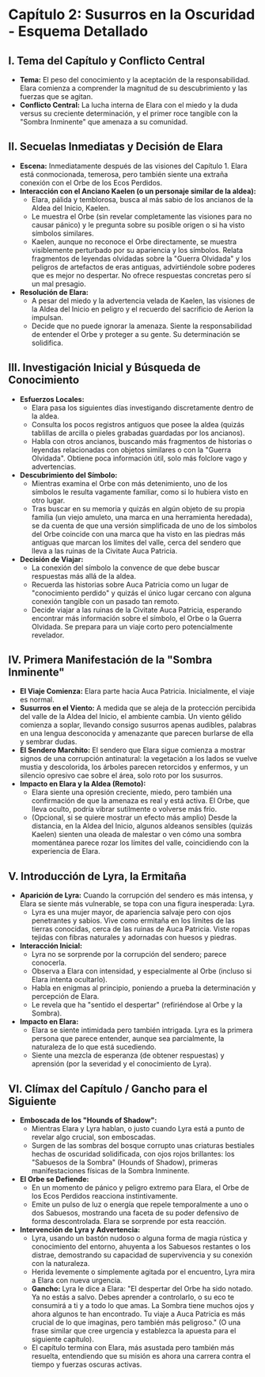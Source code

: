 # Capítulo 2: Susurros en la Oscuridad - Esquema Detallado

## I. Tema del Capítulo y Conflicto Central
*   **Tema:** El peso del conocimiento y la aceptación de la responsabilidad. Elara comienza a comprender la magnitud de su descubrimiento y las fuerzas que se agitan.
*   **Conflicto Central:** La lucha interna de Elara con el miedo y la duda versus su creciente determinación, y el primer roce tangible con la "Sombra Inminente" que amenaza a su comunidad.

## II. Secuelas Inmediatas y Decisión de Elara
*   **Escena:** Inmediatamente después de las visiones del Capítulo 1. Elara está conmocionada, temerosa, pero también siente una extraña conexión con el Orbe de los Ecos Perdidos.
*   **Interacción con el Anciano Kaelen (o un personaje similar de la aldea):**
    *   Elara, pálida y temblorosa, busca al más sabio de los ancianos de la Aldea del Inicio, Kaelen.
    *   Le muestra el Orbe (sin revelar completamente las visiones para no causar pánico) y le pregunta sobre su posible origen o si ha visto símbolos similares.
    *   Kaelen, aunque no reconoce el Orbe directamente, se muestra visiblemente perturbado por su apariencia y los símbolos. Relata fragmentos de leyendas olvidadas sobre la "Guerra Olvidada" y los peligros de artefactos de eras antiguas, advirtiéndole sobre poderes que es mejor no despertar. No ofrece respuestas concretas pero sí un mal presagio.
*   **Resolución de Elara:**
    *   A pesar del miedo y la advertencia velada de Kaelen, las visiones de la Aldea del Inicio en peligro y el recuerdo del sacrificio de Aerion la impulsan.
    *   Decide que no puede ignorar la amenaza. Siente la responsabilidad de entender el Orbe y proteger a su gente. Su determinación se solidifica.

## III. Investigación Inicial y Búsqueda de Conocimiento
*   **Esfuerzos Locales:**
    *   Elara pasa los siguientes días investigando discretamente dentro de la aldea.
    *   Consulta los pocos registros antiguos que posee la aldea (quizás tablillas de arcilla o pieles grabadas guardadas por los ancianos).
    *   Habla con otros ancianos, buscando más fragmentos de historias o leyendas relacionadas con objetos similares o con la "Guerra Olvidada". Obtiene poca información útil, solo más folclore vago y advertencias.
*   **Descubrimiento del Símbolo:**
    *   Mientras examina el Orbe con más detenimiento, uno de los símbolos le resulta vagamente familiar, como si lo hubiera visto en otro lugar.
    *   Tras buscar en su memoria y quizás en algún objeto de su propia familia (un viejo amuleto, una marca en una herramienta heredada), se da cuenta de que una versión simplificada de uno de los símbolos del Orbe coincide con una marca que ha visto en las piedras más antiguas que marcan los límites del valle, cerca del sendero que lleva a las ruinas de la Civitate Auca Patricia.
*   **Decisión de Viajar:**
    *   La conexión del símbolo la convence de que debe buscar respuestas más allá de la aldea.
    *   Recuerda las historias sobre Auca Patricia como un lugar de "conocimiento perdido" y quizás el único lugar cercano con alguna conexión tangible con un pasado tan remoto.
    *   Decide viajar a las ruinas de la Civitate Auca Patricia, esperando encontrar más información sobre el símbolo, el Orbe o la Guerra Olvidada. Se prepara para un viaje corto pero potencialmente revelador.

## IV. Primera Manifestación de la "Sombra Inminente"
*   **El Viaje Comienza:** Elara parte hacia Auca Patricia. Inicialmente, el viaje es normal.
*   **Susurros en el Viento:** A medida que se aleja de la protección percibida del valle de la Aldea del Inicio, el ambiente cambia. Un viento gélido comienza a soplar, llevando consigo susurros apenas audibles, palabras en una lengua desconocida y amenazante que parecen burlarse de ella y sembrar dudas.
*   **El Sendero Marchito:** El sendero que Elara sigue comienza a mostrar signos de una corrupción antinatural: la vegetación a los lados se vuelve mustia y descolorida, los árboles parecen retorcidos y enfermos, y un silencio opresivo cae sobre el área, solo roto por los susurros.
*   **Impacto en Elara y la Aldea (Remoto):**
    *   Elara siente una opresión creciente, miedo, pero también una confirmación de que la amenaza es real y está activa. El Orbe, que lleva oculto, podría vibrar sutilmente o volverse más frío.
    *   (Opcional, si se quiere mostrar un efecto más amplio) Desde la distancia, en la Aldea del Inicio, algunos aldeanos sensibles (quizás Kaelen) sienten una oleada de malestar o ven cómo una sombra momentánea parece rozar los límites del valle, coincidiendo con la experiencia de Elara.

## V. Introducción de Lyra, la Ermitaña
*   **Aparición de Lyra:** Cuando la corrupción del sendero es más intensa, y Elara se siente más vulnerable, se topa con una figura inesperada: Lyra.
    *   Lyra es una mujer mayor, de apariencia salvaje pero con ojos penetrantes y sabios. Vive como ermitaña en los límites de las tierras conocidas, cerca de las ruinas de Auca Patricia. Viste ropas tejidas con fibras naturales y adornadas con huesos y piedras.
*   **Interacción Inicial:**
    *   Lyra no se sorprende por la corrupción del sendero; parece conocerla.
    *   Observa a Elara con intensidad, y especialmente al Orbe (incluso si Elara intenta ocultarlo).
    *   Habla en enigmas al principio, poniendo a prueba la determinación y percepción de Elara.
    *   Le revela que ha "sentido el despertar" (refiriéndose al Orbe y la Sombra).
*   **Impacto en Elara:**
    *   Elara se siente intimidada pero también intrigada. Lyra es la primera persona que parece entender, aunque sea parcialmente, la naturaleza de lo que está sucediendo.
    *   Siente una mezcla de esperanza (de obtener respuestas) y aprensión (por la severidad y el conocimiento de Lyra).

## VI. Clímax del Capítulo / Gancho para el Siguiente
*   **Emboscada de los "Hounds of Shadow":**
    *   Mientras Elara y Lyra hablan, o justo cuando Lyra está a punto de revelar algo crucial, son emboscadas.
    *   Surgen de las sombras del bosque corrupto unas criaturas bestiales hechas de oscuridad solidificada, con ojos rojos brillantes: los "Sabuesos de la Sombra" (Hounds of Shadow), primeras manifestaciones físicas de la Sombra Inminente.
*   **El Orbe se Defiende:**
    *   En un momento de pánico y peligro extremo para Elara, el Orbe de los Ecos Perdidos reacciona instintivamente.
    *   Emite un pulso de luz o energía que repele temporalmente a uno o dos Sabuesos, mostrando una faceta de su poder defensivo de forma descontrolada. Elara se sorprende por esta reacción.
*   **Intervención de Lyra y Advertencia:**
    *   Lyra, usando un bastón nudoso o alguna forma de magia rústica y conocimiento del entorno, ahuyenta a los Sabuesos restantes o los distrae, demostrando su capacidad de supervivencia y su conexión con la naturaleza.
    *   Herida levemente o simplemente agitada por el encuentro, Lyra mira a Elara con nueva urgencia.
    *   **Gancho:** Lyra le dice a Elara: "El despertar del Orbe ha sido notado. Ya no estás a salvo. Debes aprender a controlarlo, o su eco te consumirá a ti y a todo lo que amas. La Sombra tiene muchos ojos y ahora algunos te han encontrado. Tu viaje a Auca Patricia es más crucial de lo que imaginas, pero también más peligroso." (O una frase similar que cree urgencia y establezca la apuesta para el siguiente capítulo).
    *   El capítulo termina con Elara, más asustada pero también más resuelta, entendiendo que su misión es ahora una carrera contra el tiempo y fuerzas oscuras activas.
